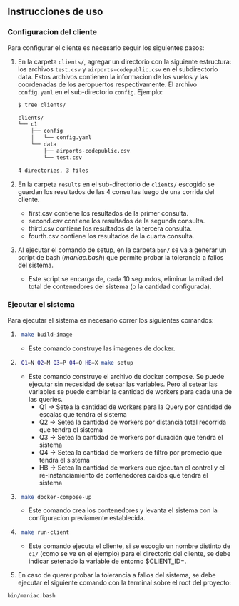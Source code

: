 ## Instrucciones de uso

### Configuracion del cliente

Para configurar el cliente es necesario seguir los siguientes pasos:

1. En la carpeta `clients/`, agregar un directorio con la siguiente estructura:
   los archivos `test.csv` y `airports-codepublic.csv` en el subdirectorio
   data. Estos archivos contienen la informacion de los vuelos y las
   coordenadas de los aeropuertos respectivamente. El archivo `config.yaml` en
   el sub-directorio `config`.
   Ejemplo:

   ```sh
   $ tree clients/

   clients/
   └── c1
       ├── config
       │   └── config.yaml
       └── data
           ├── airports-codepublic.csv
           └── test.csv

   4 directories, 3 files
   ```

2. En la carpeta `results` en el sub-directorio de `clients/` escogido se
   guardan los resultados de las 4 consultas luego de una corrida del cliente.
    - first.csv contiene los resultados de la primer consulta.
    - second.csv contiene los resultados de la segunda consulta.
    - third.csv contiene los resultados de la tercera consulta.
    - fourth.csv contiene los resultados de la cuarta consulta.

3. Al ejecutar el comando de setup, en la carpeta `bin/` se va a generar un
   script de bash (*maniac.bash*) que permite probar la tolerancia a fallos del
   sistema.
    - Este script se encarga de, cada 10 segundos, eliminar la mitad del total
      de contenedores del sistema (o la cantidad configurada).

### Ejecutar el sistema

Para ejecutar el sistema es necesario correr los siguientes comandos:

1. ```bash
    make build-image
    ```
    - Este comando construye las imagenes de docker.

2. ```bash
    Q1=N Q2=M Q3=P Q4=Q HB=X make setup
    ```
    - Este comando construye el archivo de docker compose. Se puede ejecutar
      sin necesidad de setear las variables. Pero al setear las variables se
      puede cambiar la cantidad de workers para cada una de las queries.
        + Q1 $\longrightarrow$ Setea la cantidad de workers para la Query por
          cantidad de escalas que tendra el sistema
        + Q2 $\longrightarrow$ Setea la cantidad de workers por distancia total
          recorrida que tendra el sistema 
        + Q3 $\longrightarrow$ Setea la cantidad de workers por duración que
          tendra el sistema
        + Q4 $\longrightarrow$ Setea la cantidad de workers de filtro por
          promedio que tendra el sistema
        + HB $\longrightarrow$ Setea la cantidad de workers que ejecutan el
          control y el re-instanciamiento de contenedores caidos que tendra el
          sistema

3. ```bash
    make docker-compose-up
    ```
    - Este comando crea los contenedores y levanta el sistema con la
      configuracion previamente establecida.

4. ```bash
    make run-client
    ```
    - Este comando ejecuta el cliente, si se escogio un nombre distinto de
      `c1/` (como se ve en el ejemplo) para el directorio del cliente, se debe
      indicar setenado la variable de entorno \$CLIENT_ID=<directorio>.

5. En caso de querer probar la tolerancia a fallos del sistema, se debe
   ejecutar el siguiente comando con la terminal sobre el root del proyecto:

```bash
bin/maniac.bash
```
